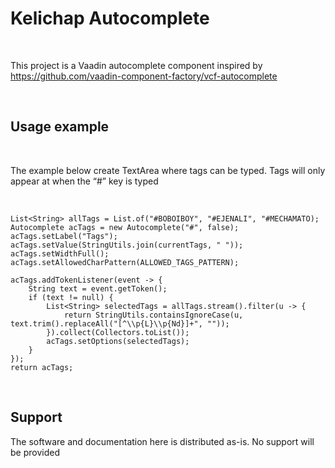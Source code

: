 Kelichap Autocomplete
=====================

 

This project is a Vaadin autocomplete component inspired by
<https://github.com/vaadin-component-factory/vcf-autocomplete>

 

Usage example
-------------

 

The example below create TextArea where tags can be typed. Tags will only appear
at when the “\#” key is typed

 

~~~~~~~~~~~~~~~~~~~~~~~~~~~~~~~~~~~~~~~~~~~~~~~~~~~~~~~~~~~~~~~~~~~~~~~~~~~~~~~~
List<String> allTags = List.of("#BOBOIBOY", "#EJENALI", "#MECHAMATO);  
Autocomplete acTags = new Autocomplete("#", false);
acTags.setLabel("Tags");
acTags.setValue(StringUtils.join(currentTags, " "));
acTags.setWidthFull();
acTags.setAllowedCharPattern(ALLOWED_TAGS_PATTERN);

acTags.addTokenListener(event -> {
    String text = event.getToken();
    if (text != null) {
        List<String> selectedTags = allTags.stream().filter(u -> {
            return StringUtils.containsIgnoreCase(u, text.trim().replaceAll("[^\\p{L}\\p{Nd}]+", ""));
        }).collect(Collectors.toList());
        acTags.setOptions(selectedTags);
    }
});
return acTags;
~~~~~~~~~~~~~~~~~~~~~~~~~~~~~~~~~~~~~~~~~~~~~~~~~~~~~~~~~~~~~~~~~~~~~~~~~~~~~~~~

 

Support 
--------

The software and documentation here is distributed as-is. No support will be
provided
